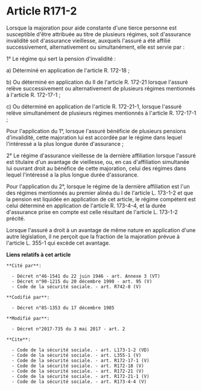 # Article R171-2

Lorsque la majoration pour aide constante d'une tierce personne est susceptible d'être attribuée au titre de plusieurs
régimes, soit d'assurance invalidité soit d'assurance vieillesse, auxquels l'assuré a été affilié successivement,
alternativement ou simultanément, elle est servie par : 

1° Le régime qui sert la pension d'invalidité : 

a) Déterminé en application de l'article R. 172-18 ; 

b) Ou déterminé en application du II de l'article R. 172-21 lorsque l'assuré relève successivement ou alternativement de
plusieurs régimes mentionnés à l'article R. 172-17-1 ; 

c) Ou déterminé en application de l'article R. 172-21-1, lorsque l'assuré relève simultanément de plusieurs régimes
mentionnés à l'article R. 172-17-1 ; 

Pour l'application du 1°, lorsque l'assuré bénéficie de plusieurs pensions d'invalidité, cette majoration lui est accordée
par le régime dans lequel l'intéressé a la plus longue durée d'assurance ; 

2° Le régime d'assurance vieillesse de la dernière affiliation lorsque l'assuré est titulaire d'un avantage de vieillesse,
ou, en cas d'affiliation simultanée lui ouvrant droit au bénéfice de cette majoration, celui des régimes dans lequel
l'intéressé a la plus longue durée d'assurance. 

Pour l'application du 2°, lorsque le régime de la dernière affiliation est l'un des régimes mentionnés au premier alinéa du I
de l'article L. 173-1-2 et que la pension est liquidée en application de cet article, le régime compétent est celui déterminé
en application de l'article R. 173-4-4, et la durée d'assurance prise en compte est celle résultant de l'article L. 173-1-2
précité. 

Lorsque l'assuré a droit à un avantage de même nature en application d'une autre législation, il ne perçoit que la fraction
de la majoration prévue à l'article L. 355-1 qui excède cet avantage.

**Liens relatifs à cet article**

	**Cité par**:

	  - Décret n°46-1541 du 22 juin 1946 - art. Annexe 3 (VT)
	  - Décret n°90-1215 du 20 décembre 1990 - art. 95 (V)
	  - Code de la sécurité sociale. - art. R742-8 (V)

	**Codifié par**:

	  - Décret n°85-1353 du 17 décembre 1985

	**Modifié par**:

	  - Décret n°2017-735 du 3 mai 2017 - art. 2

	**Cite**:

	  - Code de la sécurité sociale. - art. L173-1-2 (VD)
	  - Code de la sécurité sociale. - art. L355-1 (V)
	  - Code de la sécurité sociale. - art. R172-17-1 (V)
	  - Code de la sécurité sociale. - art. R172-18 (V)
	  - Code de la sécurité sociale. - art. R172-21 (V)
	  - Code de la sécurité sociale. - art. R172-21-1 (V)
	  - Code de la sécurité sociale. - art. R173-4-4 (V)

